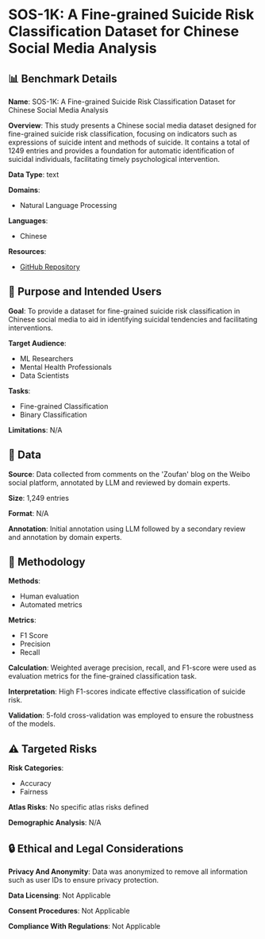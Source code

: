 # SOS-1K: A Fine-grained Suicide Risk Classification Dataset for Chinese Social Media Analysis

## 📊 Benchmark Details

**Name**: SOS-1K: A Fine-grained Suicide Risk Classification Dataset for Chinese Social Media Analysis

**Overview**: This study presents a Chinese social media dataset designed for fine-grained suicide risk classification, focusing on indicators such as expressions of suicide intent and methods of suicide. It contains a total of 1249 entries and provides a foundation for automatic identification of suicidal individuals, facilitating timely psychological intervention.

**Data Type**: text

**Domains**:
- Natural Language Processing

**Languages**:
- Chinese

**Resources**:
- [GitHub Repository](https://github.com/HongzhiQ/FineGrainedSuicideDetection)

## 🎯 Purpose and Intended Users

**Goal**: To provide a dataset for fine-grained suicide risk classification in Chinese social media to aid in identifying suicidal tendencies and facilitating interventions.

**Target Audience**:
- ML Researchers
- Mental Health Professionals
- Data Scientists

**Tasks**:
- Fine-grained Classification
- Binary Classification

**Limitations**: N/A

## 💾 Data

**Source**: Data collected from comments on the 'Zoufan' blog on the Weibo social platform, annotated by LLM and reviewed by domain experts.

**Size**: 1,249 entries

**Format**: N/A

**Annotation**: Initial annotation using LLM followed by a secondary review and annotation by domain experts.

## 🔬 Methodology

**Methods**:
- Human evaluation
- Automated metrics

**Metrics**:
- F1 Score
- Precision
- Recall

**Calculation**: Weighted average precision, recall, and F1-score were used as evaluation metrics for the fine-grained classification task.

**Interpretation**: High F1-scores indicate effective classification of suicide risk.

**Validation**: 5-fold cross-validation was employed to ensure the robustness of the models.

## ⚠️ Targeted Risks

**Risk Categories**:
- Accuracy
- Fairness

**Atlas Risks**:
No specific atlas risks defined

**Demographic Analysis**: N/A

## 🔒 Ethical and Legal Considerations

**Privacy And Anonymity**: Data was anonymized to remove all information such as user IDs to ensure privacy protection.

**Data Licensing**: Not Applicable

**Consent Procedures**: Not Applicable

**Compliance With Regulations**: Not Applicable

